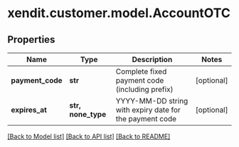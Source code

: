 # xendit.customer.model.AccountOTC


## Properties
Name | Type | Description | Notes
------------ | ------------- | ------------- | -------------
**payment_code** | **str** | Complete fixed payment code (including prefix) | [optional] 
**expires_at** | **str, none_type** | YYYY-MM-DD string with expiry date for the payment code | [optional] 

[[Back to Model list]](../README.md#documentation-for-models) [[Back to API list]](../README.md#documentation-for-api-endpoints) [[Back to README]](../README.md)


